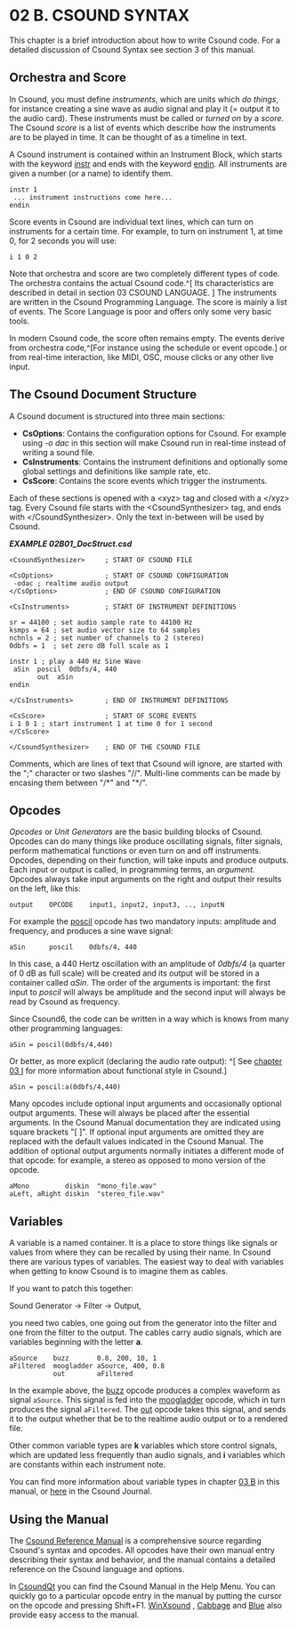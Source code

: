 02 B. CSOUND SYNTAX
===================

This chapter is a brief introduction about how to write Csound code. For a detailed discussion of Csound Syntax see section 3 of this manual.

Orchestra and Score
-------------------

In Csound, you must define *instruments*, which are units which *do
things*, for instance creating a sine wave as audio signal and play it
(= output it to the audio card). These instruments must be called or
*turned on* by a *score*. The Csound *score* is a list of events
which describe how the instruments are to be played in time. It can be
thought of as a timeline in text.

A Csound instrument is contained within an Instrument Block, which
starts with the keyword
[instr](http://csound.github.io/docs/manual/html/instr.html) and
ends with the keyword
[endin](http://csound.github.io/docs/manual/html/endin.html).
All instruments are given a number (or a name) to identify them.

    instr 1
     ... instrument instructions come here...
    endin

Score events in Csound are individual text lines, which can turn on
instruments for a certain time. For example, to turn on instrument 1, at
time 0, for 2 seconds you will use:

    i 1 0 2

Note that orchestra and score are two completely different types of
code. The orchestra contains the actual Csound code.^[ 
Its characteristics are described in detail in section 03 CSOUND LANGUAGE.
] The instruments
are written in the Csound Programming Language. The score is mainly a
list of events. The Score Language is poor and offers only some very
basic tools.

In modern Csound code, the score often remains empty. The events derive
from orchestra code,^[For instance using the schedule or event opcode.] or 
from real-time interaction, like MIDI, OSC,
mouse clicks or any other live input.

The Csound Document Structure
-----------------------------

A Csound document is structured into three main sections:

-   **CsOptions**: Contains the configuration options for Csound. For
    example using *-o dac* in this section will make Csound run in
    real-time instead of writing a sound file.
-   **CsInstruments**: Contains the instrument definitions and
    optionally some global settings and definitions like sample rate,
    etc.
-   **CsScore**: Contains the score events which trigger the
    instruments.

Each of these sections is opened with a \<xyz\> tag and closed with a
\</xyz\> tag. Every Csound file starts with the \<CsoundSynthesizer\>
tag, and ends with \</CsoundSynthesizer\>. Only the text in-between will
be used by Csound.

   ***EXAMPLE 02B01\_DocStruct.csd***

~~~csound
<CsoundSynthesizer>     ; START OF CSOUND FILE

<CsOptions>             ; START OF CSOUND CONFIGURATION
 -odac ; realtime audio output
</CsOptions>            ; END OF CSOUND CONFIGURATION

<CsInstruments>         ; START OF INSTRUMENT DEFINITIONS

sr = 44100 ; set audio sample rate to 44100 Hz
ksmps = 64 ; set audio vector size to 64 samples
nchnls = 2 ; set number of channels to 2 (stereo)
0dbfs = 1  ; set zero dB full scale as 1

instr 1 ; play a 440 Hz Sine Wave
 aSin  poscil  0dbfs/4, 440
       out  aSin
endin

</CsInstruments>        ; END OF INSTRUMENT DEFINITIONS

<CsScore>               ; START OF SCORE EVENTS
i 1 0 1 ; start instrument 1 at time 0 for 1 second
</CsScore>

</CsoundSynthesizer>    ; END OF THE CSOUND FILE
~~~

Comments, which are lines of text that Csound will ignore, are started
with the \";\" character or two slashes \"//\". Multi-line comments can
be made by encasing them between \"/\*\" and  \"\*/\".

Opcodes
-------

*Opcodes* or *Unit Generators* are the basic building blocks of
Csound. Opcodes can do many things like produce oscillating signals,
filter signals, perform mathematical functions or even turn on and off
instruments. Opcodes, depending on their function, will take inputs and
produce outputs. Each input or output is called, in programming terms, an
*argument*. Opcodes always take input arguments on the right and
output their results on the left, like this:

    output    OPCODE    input1, input2, input3, .., inputN

For example the
[poscil](http://csound.github.io/docs/manual/html/poscil.html)
opcode has two mandatory inputs: amplitude and frequency, and
produces a sine wave signal:

    aSin      poscil    0dbfs/4, 440

In this case, a 440 Hertz oscillation with an amplitude of *0dbfs/4* (a
quarter of 0 dB as full scale) will be created and its output will be
stored in a container called *aSin*. The order of the arguments is
important: the first input to *poscil* will always be amplitude and the
second input will always be read by Csound as frequency.

Since Csound6, the code can be written in a way which is knows from many
other programming languages:

    aSin = poscil(0dbfs/4,440)

Or better, as more explicit (declaring the audio rate output): ^[
See [chapter 03 I](03-i-functional-syntax.md) for more 
information about functional style in Csound.]

    aSin = poscil:a(0dbfs/4,440)

Many opcodes include optional input arguments and occasionally optional
output arguments. These will always be placed after the essential
arguments. In the Csound Manual documentation they are indicated using
square brackets \"\[ \]\". If optional input arguments are omitted they
are replaced with the default values indicated in the Csound Manual. The
addition of optional output arguments normally initiates a different
mode of that opcode: for example, a stereo as opposed to mono version of
the opcode.

    aMono         diskin  "mono_file.wav" 
    aLeft, aRight diskin  "stereo_file.wav"


Variables
---------

A variable is a named container. It is a place to store things like
signals or values from where they can be recalled by using their name.
In Csound there are various types of variables. The easiest way to deal
with variables when getting to know Csound is to imagine them as cables.

If you want to patch this together:

  Sound Generator -\> Filter -\> Output,

you need two cables, one going out from the generator into the filter
and one from the filter to the output. The cables carry audio signals,
which are variables beginning with the letter **a**.

    aSource    buzz       0.8, 200, 10, 1
    aFiltered  moogladder aSource, 400, 0.8
               out        aFiltered

In the example above, the
[buzz](http://csound.github.io/docs/manual/html/buzz.html)
opcode produces a complex waveform as signal `aSource`. This signal is
fed into the
[moogladder](http://csound.github.io/docs/manual/html/moogladder.html)
opcode, which in turn produces the signal `aFiltered`. The
[out](http://csound.github.io/docs/manual/html/out.html) opcode
takes this signal, and sends it to the output whether that be to the
realtime audio output or to a rendered file.

Other common variable types are **k** variables which store control
signals, which are updated less frequently than audio signals, and **i**
variables which are constants within each instrument note.

You can find more information about variable types in chapter
[03 B](03-b-local-and-global-variables.md) in this manual, or
[here](http://csoundjournal.com/issue10/CsoundRates.html) in the
Csound Journal.

Using the Manual
----------------

The [Csound Reference Manual](http://csound.github.io/docs/manual/index.html) is a comprehensive source regarding Csound's syntax and opcodes. All opcodes
have their own manual entry describing their syntax and behavior, and
the manual contains a detailed reference on the Csound language and
options.

In [CsoundQt](http://csoundqt.github.io) you can find
the Csound Manual in the Help Menu. You can quickly go to a particular
opcode entry in the manual by putting the cursor on the opcode and
pressing Shift+F1. [WinXsound](http://winxound.codeplex.com) ,
[Cabbage](http://cabbageaudio.com/) and
[Blue](http://blue.kunstmusik.com/) also provide easy access to
the manual.
